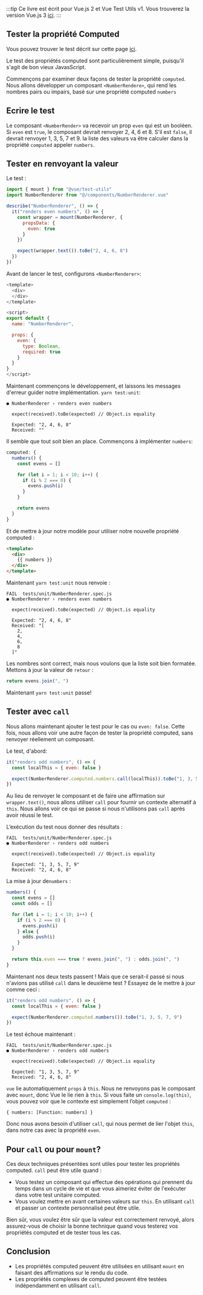 :::tip Ce livre est écrit pour Vue.js 2 et Vue Test Utils v1.
Vous trouverez la version Vue.js 3 [ici](/v3/fr).
:::

## Tester la propriété Computed

Vous pouvez trouver le test décrit sur cette page [ici](https://github.com/lmiller1990/vue-testing-handbook/tree/master/demo-app/tests/unit/NumberRenderer.spec.js).

Le test des propriétés computed sont particulièrement simple, puisqu'il s'agit de bon vieux JavasScript.

Commençons par examiner deux façons de tester la propriété `computed`. Nous allons développer un composant `<NumberRendere>`, qui rend les nombres pairs ou impairs, basé sur une propriété computed `numbers`


## Ecrire le test

Le composant `<NumberRender>` va recevoir un prop `even` qui est un booléen. Si `even` est `true`, le composant devrait renvoyer 2, 4, 6 et 8. S'il est `false`, il devrait renvoyer 1, 3, 5, 7 et 9. la liste des valeurs va être calculer dans la propriété `computed` appeler `numbers`.

## Tester en renvoyant la valeur

Le test :

```js
import { mount } from "@vue/test-utils"
import NumberRenderer from "@/components/NumberRenderer.vue"

describe("NumberRenderer", () => {
  it("renders even numbers", () => {
    const wrapper = mount(NumberRenderer, {
      propsData: {
        even: true
      }
    })

    expect(wrapper.text()).toBe("2, 4, 6, 8")
  })
})
```
Avant de lancer le test, configurons `<NumberRenderer>`:

```js
<template>
  <div>
  </div>
</template>

<script>
export default {
  name: "NumberRenderer",

  props: {
    even: {
      type: Boolean,
      required: true
    }
  }
}
</script>
```
Maintenant commençons le développement, et laissons les messages d'erreur guider notre implémentation. `yarn test:unit`:

```
● NumberRenderer › renders even numbers

  expect(received).toBe(expected) // Object.is equality

  Expected: "2, 4, 6, 8"
  Received: ""
```
Il semble que tout soit bien an place. Commençons à implémenter `numbers`:

```js
computed: {
  numbers() {
    const evens = []

    for (let i = 1; i < 10; i++) {
      if (i % 2 === 0) {
        evens.push(i)
      }
    }

    return evens
  }
}
```
Et de mettre à jour notre modèle pour utiliser notre nouvelle propriété computed :
```html
<template>
  <div>
    {{ numbers }}
  </div>
</template>
```

Maintenant `yarn test:unit` nous renvoie :

```
FAIL  tests/unit/NumberRenderer.spec.js
● NumberRenderer › renders even numbers

  expect(received).toBe(expected) // Object.is equality

  Expected: "2, 4, 6, 8"
  Received: "[
    2,
    4,
    6,
    8
  ]"
```
Les nombres sont correct, mais nous voulons que la liste soit bien formatée. Mettons à jour la valeur de `retour` :

```js
return evens.join(", ")
```

Maintenant `yarn test:unit` passe!

## Tester avec `call`

Nous allons maintenant ajouter le test pour le cas ou `even: false`. Cette fois, nous allons voir une autre façon de tester la propriété computed, sans renvoyer réellement un composant.

Le test, d'abord:

```js
it("renders odd numbers", () => {
  const localThis = { even: false }

  expect(NumberRenderer.computed.numbers.call(localThis)).toBe("1, 3, 5, 7, 9")
})
```
Au lieu de renvoyer le composant et de faire une affirmation sur `wrapper.text()`, nous allons utiliser `call` pour fournir un contexte alternatif à `this`. Nous allons voir ce qui se passe si nous n'utilisons pas `call` après avoir réussi le test.

L’exécution du test nous donner des résultats :

```
FAIL  tests/unit/NumberRenderer.spec.js
● NumberRenderer › renders odd numbers

  expect(received).toBe(expected) // Object.is equality

  Expected: "1, 3, 5, 7, 9"
  Received: "2, 4, 6, 8"
```

La mise à jour de`numbers` :


```js
numbers() {
  const evens = []
  const odds = []

  for (let i = 1; i < 10; i++) {
    if (i % 2 === 0) {
      evens.push(i)
    } else {
      odds.push(i)
    }
  }

  return this.even === true ? evens.join(", ") : odds.join(", ")
}
```
Maintenant nos deux tests passent ! Mais que ce serait-il passé si nous n'avions pas utilisé `call` dans le deuxième test ? Essayez de le mettre à jour comme ceci :

```js
it("renders odd numbers", () => {
  const localThis = { even: false }

  expect(NumberRenderer.computed.numbers()).toBe("1, 3, 5, 7, 9")
})
```

Le test échoue maintenant :

```
FAIL  tests/unit/NumberRenderer.spec.js
● NumberRenderer › renders odd numbers

  expect(received).toBe(expected) // Object.is equality

  Expected: "1, 3, 5, 7, 9"
  Received: "2, 4, 6, 8"
```

`vue` lie automatiquement `props` à `this`. Nous ne renvoyons pas le composant avec `mount`, donc Vue le lie rien à `this`. Si vous faite un `console.log(this)`, vous pouvez voir que le contexte est simplement l’objet `computed` :

```
{ numbers: [Function: numbers] }
```
Donc nous avons besoin d'utiliser `call`, qui nous permet de lier l'objet `this`, dans notre cas avec la propriété `even`.

## Pour `call` ou pour `mount`?
Ces deux techniques présentées sont utiles pour tester les propriétés computed. `call` peut être utile quand :

- Vous testez un composant qui effectue des opérations qui prennent du temps dans un cycle de vie et que vous aimeriez éviter de l'exécuter dans votre test unitaire computed.
- Vous voulez mettre en avant certaines valeurs sur `this`. En utilisant `call` et passer un contexte personnalisé peut être utile.

Bien sûr, vous voulez être sûr que la valeur est correctement renvoyé, alors assurez-vous de choisir la bonne technique quand vous testerez vos propriétés computed et de tester tous les cas.


## Conclusion

- Les propriétés computed peuvent être utilisées en utilisant `mount` en faisant des affirmations sur le rendu du code.
- Les propriétés complexes de computed peuvent être testées indépendamment en utilisant `call`.
